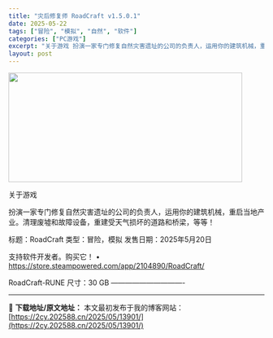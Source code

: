 ```yaml
---
title: "灾后修复师 RoadCraft v1.5.0.1"
date: 2025-05-22
tags: ["冒险", "模拟", "自然", "软件"]
categories: ["PC游戏"]
excerpt: "关于游戏 扮演一家专门修复自然灾害遗址的公司的负责人，运用你的建筑机械，重启当地产业。清理废墟和故障设备，重建受天气损坏的道路和桥梁，等等！ 标题：RoadCraft 类型：冒险，模拟 发售日期：2025年5月20日 支持软件开发者。购买它！ • https://store.steampowered&hellip;"
layout: post
---
```


<img src="https://2cy.202588.cn/wp-content/uploads/2025/05/2025052206453584.webp" alt="" width="460" height="215" class="aligncenter size-full wp-image-13828" />

关于游戏

扮演一家专门修复自然灾害遗址的公司的负责人，运用你的建筑机械，重启当地产业。清理废墟和故障设备，重建受天气损坏的道路和桥梁，等等！

标题：RoadCraft
类型：冒险，模拟
发售日期：2025年5月20日

支持软件开发者。购买它！
• https://store.steampowered.com/app/2104890/RoadCraft/

RoadCraft-RUNE
尺寸：30 GB
——————————- 

---
📖 **下载地址/原文地址：** 本文最初发布于我的博客网站：[https://2cy.202588.cn/2025/05/13901/](https://2cy.202588.cn/2025/05/13901/)
